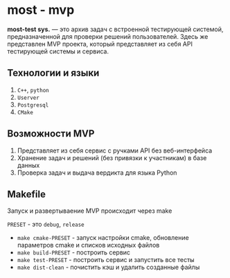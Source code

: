 # most - mvp

**most-test sys.** — это архив задач с встроенной тестирующей системой, предназначенной для проверки решений пользователей. Здесь же представлен MVP проекта, который представляет из себя API тестирующей системы и сервиса.

## Технологии и языки

1) `C++`, `python`
2) `Userver`
3) `Postgresql`
4) `CMake`

## Возможности MVP

1) Представляет из себя сервис с ручками API без веб-интерфейса
2) Хранение задач и решений (без привязки к участникам) в базе данных
3) Проверка задач и выдача вердикта для языка Python

## Makefile

Запуск и развертываение MVP происходит через make

`PRESET` - это `debug`, `release`

* `make cmake-PRESET` - запуск настройки cmake, обновление параметров cmake и списков исходных файлов
* `make build-PRESET` - построить сервис
* `make test-PRESET` - построить сервис и запустить все тесты
* `make dist-clean` - почистить кэш и удалить созданные файлы
